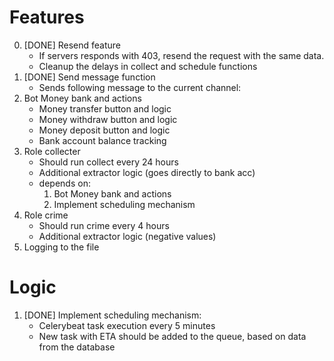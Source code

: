 # Features
0. [DONE] Resend feature
    - If servers responds with 403, resend the request with the same data.
    - Cleanup the delays in collect and schedule functions
1. [DONE] Send message function
    - Sends following message to the current channel:
1. Bot Money bank and actions
    - Money transfer button and logic
    - Money withdraw button and logic
    - Money deposit button and logic
    - Bank account balance tracking
2. Role collecter
    - Should run collect every 24 hours
    - Additional extractor logic (goes directly to bank acc)
    - depends on:
        1. Bot Money bank and actions
        2. Implement scheduling mechanism
3. Role crime
    - Should run crime every 4 hours
    - Additional extractor logic (negative values)
4. Logging to the file

# Logic
1. [DONE] Implement scheduling mechanism:
    - Celerybeat task execution every 5 minutes
    - New task with ETA should be added to the queue, based on data from the database